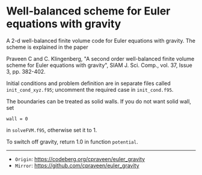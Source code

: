 # Well-balanced scheme for Euler equations with gravity

A 2-d well-balanced finite volume code for Euler equations with gravity. The scheme is explained in the paper

Praveen C and C. Klingenberg, "A second order well-balanced finite volume scheme for Euler equations with gravity", SIAM J. Sci. Comp., vol. 37, Issue 3, pp. 382-402.

Initial conditions and problem definition are in separate files called ```init_cond_xyz.f95```; uncomment the required case in ```init_cond.f95```.

The boundaries can be treated as solid walls. If you do not want solid wall, set

```
wall = 0
```

in ```solveFVM.f95```, otherwise set it to 1.

To switch off gravity, return 1.0 in function ```potential```.

---

* `Origin`: https://codeberg.org/cpraveen/euler_gravity
* `Mirror`: https://github.com/cpraveen/euler_gravity